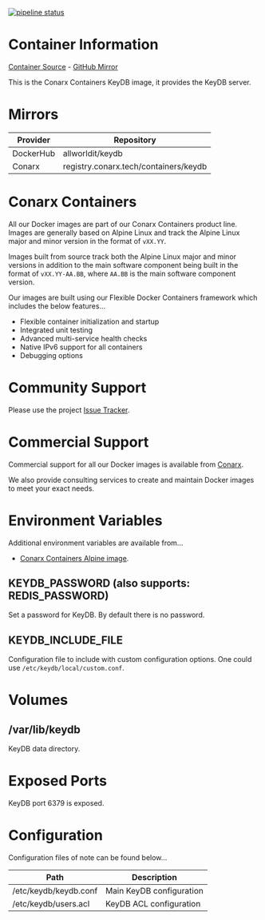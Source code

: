 [![pipeline status](https://gitlab.conarx.tech/containers/keydb/badges/main/pipeline.svg)](https://gitlab.conarx.tech/containers/keydb/-/commits/main)

# Container Information

[Container Source](https://gitlab.conarx.tech/containers/keydb) - [GitHub Mirror](https://github.com/AllWorldIT/containers-keydb)

This is the Conarx Containers KeyDB image, it provides the KeyDB server.



# Mirrors

|  Provider  |  Repository                            |
|------------|----------------------------------------|
| DockerHub  | allworldit/keydb                      |
| Conarx     | registry.conarx.tech/containers/keydb |



# Conarx Containers

All our Docker images are part of our Conarx Containers product line. Images are generally based on Alpine Linux and track the
Alpine Linux major and minor version in the format of `vXX.YY`.

Images built from source track both the Alpine Linux major and minor versions in addition to the main software component being
built in the format of `vXX.YY-AA.BB`, where `AA.BB` is the main software component version.

Our images are built using our Flexible Docker Containers framework which includes the below features...

- Flexible container initialization and startup
- Integrated unit testing
- Advanced multi-service health checks
- Native IPv6 support for all containers
- Debugging options



# Community Support

Please use the project [Issue Tracker](https://gitlab.conarx.tech/containers/keydb/-/issues).



# Commercial Support

Commercial support for all our Docker images is available from [Conarx](https://conarx.tech).

We also provide consulting services to create and maintain Docker images to meet your exact needs.



# Environment Variables

Additional environment variables are available from...
* [Conarx Containers Alpine image](https://gitlab.conarx.tech/containers/alpine).


## KEYDB_PASSWORD (also supports: REDIS_PASSWORD)

Set a password for KeyDB. By default there is no password.

## KEYDB_INCLUDE_FILE

Configuration file to include with custom configuration options. One could use ``/etc/keydb/local/custom.conf``.



# Volumes


## /var/lib/keydb

KeyDB data directory.



# Exposed Ports

KeyDB port 6379 is exposed.



# Configuration

Configuration files of note can be found below...

| Path                  | Description              |
|-----------------------|--------------------------|
| /etc/keydb/keydb.conf | Main KeyDB configuration |
| /etc/keydb/users.acl  | KeyDB ACL configuration  |
